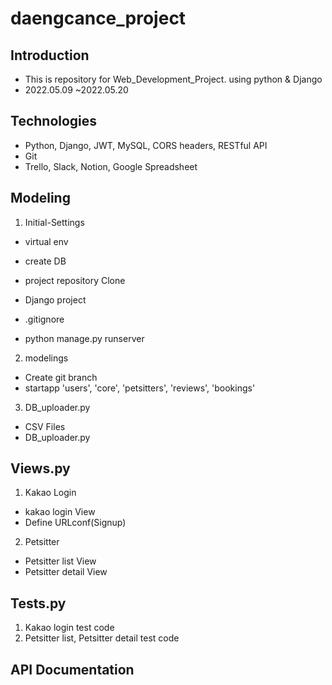 # daengcance_project

## Introduction

- This is repository for Web_Development_Project. using python &amp; Django
- 2022.05.09 ~2022.05.20

## Technologies
- Python, Django, JWT, MySQL, CORS headers, RESTful API
- Git
- Trello, Slack, Notion, Google Spreadsheet

## Modeling

1. Initial-Settings
- virtual env
- create DB

- project repository Clone
- Django project
- .gitignore
- python manage.py runserver

2. modelings
- Create git branch
- startapp 'users', 'core', 'petsitters', 'reviews', 'bookings'

3. DB_uploader.py
- CSV Files
- DB_uploader.py

## Views.py
1. Kakao Login
- kakao login View
- Define URLconf(Signup) 

2. Petsitter
- Petsitter list View
- Petsitter detail View

## Tests.py
1. Kakao login test code
2. Petsitter list, Petsitter detail test code 

## API Documentation
